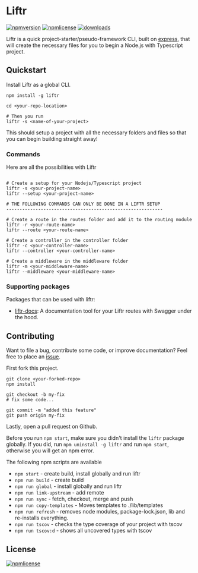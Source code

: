 # Liftr

[![npmversion](https://img.shields.io/npm/v/liftr.svg?style=for-the-badge)](https://github.com/farisT/liftr)
[![npmlicense](https://img.shields.io/npm/l/liftr.svg?style=for-the-badge)](https://github.com/farisT/liftr/blob/master/LICENSE/)
[![downloads](https://img.shields.io/npm/dy/liftr.svg?style=for-the-badge)](https://github.com/farisT/liftr)

Liftr is a quick project-starter/pseudo-framework CLI, built on [express](https://expressjs.com/), that will create the necessary files for you to begin a Node.js with Typescript project.

## Quickstart

Install Liftr as a global CLI.

```shell
npm install -g liftr

cd <your-repo-location>

# Then you run
liftr -s <name-of-your-project>
```

This should setup a project with all the necessary folders and files so that you can begin building straight away!

### Commands

Here are all the possibilities with Liftr

```shell

# Create a setup for your Nodejs/Typescript project
liftr -s <your-project-name>
liftr --setup <your-project-name>

# THE FOLLOWING COMMANDS CAN ONLY BE DONE IN A LIFTR SETUP
-----------------------------------------------------------

# Create a route in the routes folder and add it to the routing module
liftr -r <your-route-name>
liftr --route <your-route-name>

# Create a controller in the controller folder
liftr -c <your-controller-name>
liftr --controller <your-controller-name>

# Create a middleware in the middleware folder
liftr -m <your-middleware-name>
liftr --middleware <your-middleware-name>

```
### Supporting packages

Packages that can be used with liftr:

- [liftr-docs](https://github.com/farisT/liftr-docs): A documentation tool for your Liftr routes with Swagger under the hood.


## Contributing

Want to file a bug, contribute some code, or improve documentation? Feel free to place an [issue](https://github.com/farisT/liftr/issues).

First fork this project.

```shell
git clone <your-forked-repo>
npm install

git checkout -b my-fix
# fix some code...

git commit -m "added this feature"
git push origin my-fix
```

Lastly, open a pull request on Github.

Before you run `npm start`, make sure you didn't install the `liftr` package globally. If you did, run `npm uninstall -g liftr` and run `npm start`, otherwise you will get an npm error.

The following npm scripts are available

-   `npm start` - create build, install globally and run liftr
-   `npm run build` - create build
-   `npm run global` - install globally and run liftr
-   `npm run link-upstream` - add remote
-   `npm run sync` - fetch, checkout, merge and push
-   `npm run copy-templates` - Moves templates to ./lib/templates
-   `npm run refresh` - removes node modules, package-lock.json, lib and re-installs everything.
-   `npm run tscov` - checks the type coverage of your project with tscov
-   `npm run tscov:d` - shows all uncovered types with tscov

## License

[![npmlicense](https://img.shields.io/npm/l/liftr.svg)](https://github.com/farisT/liftr/blob/master/LICENSE/)
